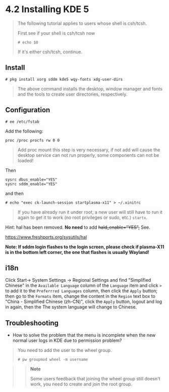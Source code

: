 # 4.2 Installing KDE 5

> The following tutorial applies to users whose shell is csh/tcsh.
>
>First see if your shell is csh/tcsh now
>
>`# echo $0`
>
> If it's either csh/tcsh, continue.

## Install

```
# pkg install xorg sddm kde5 wqy-fonts xdg-user-dirs
```


> The above command installs the desktop, window manager and fonts and the tools to create user directories, respectively.

## Configuration

`# ee /etc/fstab`

Add the following:

```
proc /proc procfs rw 0 0
```

>Add proc mount this step is very necessary, if not add will cause the desktop service can not run properly, some components can not be loaded!

Then


```
sysrc dbus_enable="YES"
sysrc sddm_enable="YES"
```

and then

```
# echo "exec ck-launch-session startplasma-x11" > ~/.xinitrc
```

> If you have already run it under root, a new user will still have to run it again to get it to work (no root privileges or sudo, etc.) `startx`.

Hint: hal has been removed. **No need** to add ~~hald_enable="YES",~~ See.

https://www.freshports.org/sysutils/hal


**Note: If sddm login flashes to the login screen, please check if plasma-X11 is in the bottom left corner, the one that flashes is usually Wayland!**

## i18n

Click Start-> System Settings -> Regional Settings and find "Simplified Chinese" in the `Available Language` column of the `Language` item and click `>` to add it to the `Preferrred Languages` column, then click the `Apply` button; then go to the `Formats` item, change the content in the `Region` text box to "China - Simplified Chinese (zh-CN)", click the `Apply` button, logout and log in again, then the The system language will change to Chinese.

## Troubleshooting

- How to solve the problem that the menu is incomplete when the new normal user logs in KDE due to permission problem?

>You need to add the user to the wheel group.
>
>```
># pw groupmod wheel -m username
>```

>>**Note**
>>
>>Some users feedback that joining the wheel group still doesn't work, you need to create and join the root group.
